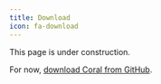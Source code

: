 ```yaml
---
title: Download
icon: fa-download
---
```


This page is under construction.

For now, [download Coral from GitHub](https://github.com/coral-framework/coral/archive/develop.zip).